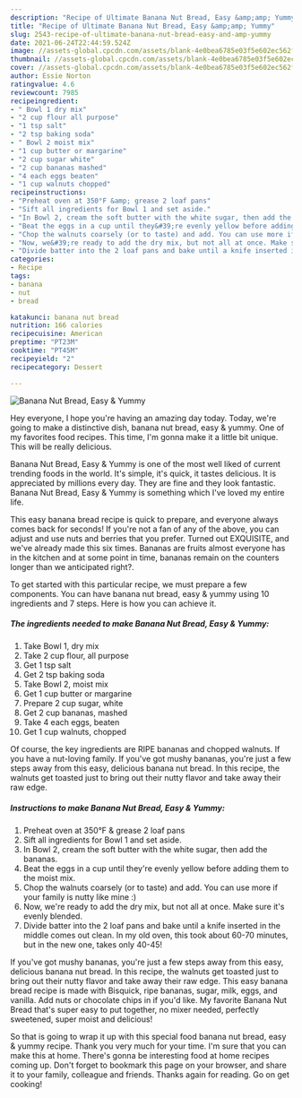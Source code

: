 ```yaml
---
description: "Recipe of Ultimate Banana Nut Bread, Easy &amp;amp; Yummy"
title: "Recipe of Ultimate Banana Nut Bread, Easy &amp;amp; Yummy"
slug: 2543-recipe-of-ultimate-banana-nut-bread-easy-and-amp-yummy
date: 2021-06-24T22:44:59.524Z
image: //assets-global.cpcdn.com/assets/blank-4e0bea6785e03f5e602ec562f230caae08da540cada707380b4fe1bbebba43da.png
thumbnail: //assets-global.cpcdn.com/assets/blank-4e0bea6785e03f5e602ec562f230caae08da540cada707380b4fe1bbebba43da.png
cover: //assets-global.cpcdn.com/assets/blank-4e0bea6785e03f5e602ec562f230caae08da540cada707380b4fe1bbebba43da.png
author: Essie Norton
ratingvalue: 4.6
reviewcount: 7985
recipeingredient:
- " Bowl 1 dry mix"
- "2 cup flour all purpose"
- "1 tsp salt"
- "2 tsp baking soda"
- " Bowl 2 moist mix"
- "1 cup butter or margarine"
- "2 cup sugar white"
- "2 cup bananas mashed"
- "4 each eggs beaten"
- "1 cup walnuts chopped"
recipeinstructions:
- "Preheat oven at 350°F &amp; grease 2 loaf pans"
- "Sift all ingredients for Bowl 1 and set aside."
- "In Bowl 2, cream the soft butter with the white sugar, then add the bananas."
- "Beat the eggs in a cup until they&#39;re evenly yellow before adding them to the moist mix."
- "Chop the walnuts coarsely (or to taste) and add. You can use more if your family is nutty like mine :)"
- "Now, we&#39;re ready to add the dry mix, but not all at once. Make sure it&#39;s evenly blended."
- "Divide batter into the 2 loaf pans and bake until a knife inserted in the middle comes out clean. In my old oven, this took about 60-70 minutes, but in the new one, takes only 40-45!"
categories:
- Recipe
tags:
- banana
- nut
- bread

katakunci: banana nut bread 
nutrition: 166 calories
recipecuisine: American
preptime: "PT23M"
cooktime: "PT45M"
recipeyield: "2"
recipecategory: Dessert

---
```



![Banana Nut Bread, Easy &amp; Yummy](//assets-global.cpcdn.com/assets/blank-4e0bea6785e03f5e602ec562f230caae08da540cada707380b4fe1bbebba43da.png)

Hey everyone, I hope you're having an amazing day today. Today, we're going to make a distinctive dish, banana nut bread, easy &amp; yummy. One of my favorites food recipes. This time, I'm gonna make it a little bit unique. This will be really delicious.

Banana Nut Bread, Easy &amp; Yummy is one of the most well liked of current trending foods in the world. It's simple, it's quick, it tastes delicious. It is appreciated by millions every day. They are fine and they look fantastic. Banana Nut Bread, Easy &amp; Yummy is something which I've loved my entire life.

This easy banana bread recipe is quick to prepare, and everyone always comes back for seconds! If you&#39;re not a fan of any of the above, you can adjust and use nuts and berries that you prefer. Turned out EXQUISITE, and we&#39;ve already made this six times. Bananas are fruits almost everyone has in the kitchen and at some point in time, bananas remain on the counters longer than we anticipated right?.


To get started with this particular recipe, we must prepare a few components. You can have banana nut bread, easy &amp; yummy using 10 ingredients and 7 steps. Here is how you can achieve it.

<!--inarticleads1-->

##### The ingredients needed to make Banana Nut Bread, Easy &amp; Yummy:

1. Take  Bowl 1, dry mix
1. Take 2 cup flour, all purpose
1. Get 1 tsp salt
1. Get 2 tsp baking soda
1. Take  Bowl 2, moist mix
1. Get 1 cup butter or margarine
1. Prepare 2 cup sugar, white
1. Get 2 cup bananas, mashed
1. Take 4 each eggs, beaten
1. Get 1 cup walnuts, chopped


Of course, the key ingredients are RIPE bananas and chopped walnuts. If you have a nut-loving family. If you&#39;ve got mushy bananas, you&#39;re just a few steps away from this easy, delicious banana nut bread. In this recipe, the walnuts get toasted just to bring out their nutty flavor and take away their raw edge. 

<!--inarticleads2-->

##### Instructions to make Banana Nut Bread, Easy &amp; Yummy:

1. Preheat oven at 350°F &amp; grease 2 loaf pans
1. Sift all ingredients for Bowl 1 and set aside.
1. In Bowl 2, cream the soft butter with the white sugar, then add the bananas.
1. Beat the eggs in a cup until they&#39;re evenly yellow before adding them to the moist mix.
1. Chop the walnuts coarsely (or to taste) and add. You can use more if your family is nutty like mine :)
1. Now, we&#39;re ready to add the dry mix, but not all at once. Make sure it&#39;s evenly blended.
1. Divide batter into the 2 loaf pans and bake until a knife inserted in the middle comes out clean. In my old oven, this took about 60-70 minutes, but in the new one, takes only 40-45!


If you&#39;ve got mushy bananas, you&#39;re just a few steps away from this easy, delicious banana nut bread. In this recipe, the walnuts get toasted just to bring out their nutty flavor and take away their raw edge. This easy banana bread recipe is made with Bisquick, ripe bananas, sugar, milk, eggs, and vanilla. Add nuts or chocolate chips in if you&#39;d like. My favorite Banana Nut Bread that&#39;s super easy to put together, no mixer needed, perfectly sweetened, super moist and delicious! 

So that is going to wrap it up with this special food banana nut bread, easy &amp; yummy recipe. Thank you very much for your time. I'm sure that you can make this at home. There's gonna be interesting food at home recipes coming up. Don't forget to bookmark this page on your browser, and share it to your family, colleague and friends. Thanks again for reading. Go on get cooking!
